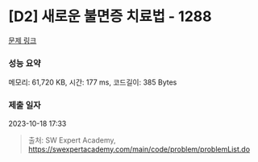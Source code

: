 # [D2] 새로운 불면증 치료법 - 1288 

[문제 링크](https://swexpertacademy.com/main/code/problem/problemDetail.do?contestProbId=AV18_yw6I9MCFAZN) 

### 성능 요약

메모리: 61,720 KB, 시간: 177 ms, 코드길이: 385 Bytes

### 제출 일자

2023-10-18 17:33



> 출처: SW Expert Academy, https://swexpertacademy.com/main/code/problem/problemList.do